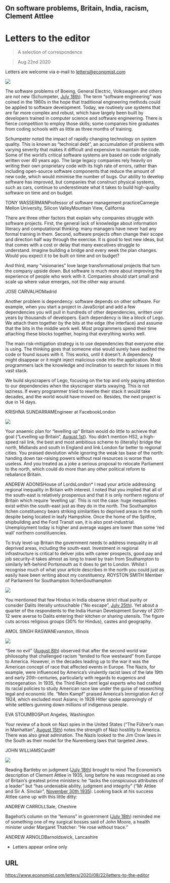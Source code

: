 ## On software problems, Britain, India, racism, Clement Attlee

# Letters to the editor

> A selection of correspondence

> Aug 22nd 2020

Letters are welcome via e-mail to [letters@economist.com](https://www.economist.com/mailto:letters@economist.com)



![](./images/20200718_WBD000.jpg)

The software problems of Boeing, General Electric, Volkswagen and others are not new (Schumpeter, [July 18th](https://www.economist.com//business/2020/07/18/why-companies-struggle-with-recalcitrant-it)). The term “software engineering” was coined in the 1960s in the hope that traditional engineering methods could be applied to software development. Today, we routinely use systems that are far more complex and robust, which have largely been built by developers trained in computer science and software engineering. There is fierce competition to employ those skills; some companies hire graduates from coding schools with as little as three months of training.

Schumpeter noted the impact of rapidly changing technology on system quality. This is known as “technical debt”, an accumulation of problems with varying severity that makes it difficult and expensive to maintain the code. Some of the world’s critical software systems are based on code originally written over 40 years ago. The large legacy companies rely heavily on writing their own proprietary code with its high rate of errors, rather than including open-source software components that reduce the amount of new code, which would minimise the number of bugs. Our ability to develop software has improved, but companies that construct physical systems, such as cars, continue to underestimate what it takes to build high-quality software on time and on budget.

TONY WASSERMANProfessor of software management practiceCarnegie Mellon University, Silicon ValleyMountain View, California

There are three other factors that explain why companies struggle with software projects. First, the general lack of knowledge about information literacy and computational thinking: many managers have never had any formal training in them. Second, software projects often change their scope and direction half way through the exercise. It is good to test new ideas, but that comes with a cost or delay that many executives struggle to understand. Imagine building a bridge and every week the plan changes. Would you expect it to be built on time and on budget?

And third, many “visionaries” love large transformational projects that turn the company upside down. But software is much more about improving the experience of people who work with it. Companies should start small and scale up where value emerges, not the other way around.

JOSE CARVALHOMadrid

Another problem is dependency: software depends on other software. For example, when you start a project in JavaScript and add a few dependencies you will pull in hundreds of other dependencies, written over years by thousands of developers. Each dependency is like a block of Lego. We attach them together by the bits at the edge (the interface) and assume that the bits in the middle work well. Most programmers spend their time attaching these blocks together, hoping that everything works well.

The main risk-mitigation strategy is to use dependencies that everyone else is using. The thinking goes that someone else would surely have audited the code or found issues with it. This works, until it doesn’t. A dependency might disappear or it might inject malicious code into the application. Most programmers lack the knowledge and inclination to search for issues in this vast stack.

We build skyscrapers of Lego, focusing on the top and only paying attention to our dependencies when the skyscraper starts swaying. This is not laziness. If every programmer tried to rewrite their stack it would take decades, and the world would have moved on. Besides, the next project is due in 14 days.

KRISHNA SUNDARRAMEngineer at FacebookLondon



![](./images/20200801_LDD001.jpg)

Your anaemic plan for “levelling up” Britain would do little to achieve that goal (“Levelling up Britain”, [August 1st](https://www.economist.com//leaders/2020/07/30/levelling-up-britain-boris-johnson-has-a-big-idea-but-no-plan)). You didn’t mention HS2, a high-speed rail link, the best and most ambitious scheme to (literally) bridge the north, Midlands and south in England and link London far better to regional cities. You praised devolution while ignoring the weak tax base of the north: handing down tax-raising powers without real resources is worse than useless. And you treated as a joke a serious proposal to relocate Parliament to the north, which could do more than any other political reform to rebalance Britain.

ANDREW ADONISHouse of LordsLondon* I read your article addressing regional inequality in Britain with interest. I noted that you implied that all of the south-east is relatively prosperous and that it is only northern regions of Britain which require ‘levelling up’. This is not the case: huge inequalities exist within the south-east just as they do in the north. The Southampton Itchen constituency bears striking similarities to deprived areas in the north despite being located in leafy Hampshire. Once the home of the Spitfire, shipbuilding and the Ford Transit van, it is also post-industrial. Unemployment today is higher and average wages are lower than some ‘red wall’ northern constituencies. 

To truly level-up Britain the government needs to address inequality in all deprived areas, including the south-east. Investment in regional infrastructure is critical to deliver jobs with career prospects, good pay and job security–it takes almost as long to travel by train from Southampton to similarly left-behind Portsmouth as it does to get to London. Whilst I recognise much of what your article describes in the north you could just as easily have been writing about my constituency. ROYSTON SMITH Member of Parliament for Southampton ItchenSouthampton



![](./images/20200725_ASP006.jpg)

You mentioned that few Hindus in India observe strict ritual purity or consider Dalits literally untouchable (“No escape”, [July 25th](https://www.economist.com//asia/2020/07/23/even-as-india-urbanises-caste-discrimination-remains-rife)). Yet about a quarter of the respondents to the India Human Development Survey of 2011-12 were averse to Dalits entering their kitchen or sharing utensils. The figure cuts across religious groups (30% for Hindus), castes and geography.

AMOL SINGH RASWANEvanston, Illinois



![](./images/20200808_EUP002.jpg)

“See no evil” ([August 8th](https://www.economist.com//europe/2020/08/08/american-ideas-about-racism-are-influencing-europe)) observed that after the second world war philosophy that challenged racism “tended to flow westward” from Europe to America. However, in the decades leading up to the war it was the American concept of race that affected events in Europe. The Nazis, for example, were influenced by America’s virulently racist laws of the late 19th and early 20th-centuries, particularly with regards to eugenics and miscegenation. In 1935, the Third Reich sent legal experts who had crafted its racial policies to study American race law under the guise of researching legal and economic life. “Mein Kampf” praised America’s Immigration Act of 1924, which excluded most Asians; in 1928 Hitler spoke approvingly of white settlers gunning down millions of indigenous people.

EVA STOUMBOSPort Angeles, Washington

Your review of a book on Nazi spies in the United States (“The Führer’s man in Manhattan”, [August 15th](https://www.economist.com//books-and-arts/2020/08/15/the-fuhrers-man-in-manhattan)) notes the strength of Nazi hostility to America. There was also great admiration. The Nazis looked to the Jim Crow laws in the South as their model for the Nuremberg laws that targeted Jews.

JOHN WILLIAMSCardiff



![](./images/20200718_WBD001.jpg)

Reading Bartleby on judgment ([July 18th](https://www.economist.com//business/2020/07/18/a-question-of-judgment)) brought to mind The Economist’s description of Clement Attlee in 1935, long before he was recognised as one of Britain’s greatest prime ministers: he “lacks the conspicuous attributes of a leader” but “has undeniable ability, judgment and integrity” (“Mr Attlee and Sir A. Sinclair”, [November 30th 1935](https://www.economist.com/https://docs.google.com/gview?embedded=true&url=https://media.economist.com/sites/default/files/pdfs/editorial_links/Attleearticle.pdf)). Looking back at his success Attlee came up with this little ditty:

ANDREW CARROLLSale, Cheshire

Bagehot’s column on the “lemons” in government ([July 18th](https://www.economist.com//britain/2020/07/18/the-talent-dearth-in-britains-government)) reminded me of something one of my surgical bosses said of John Moore, a health minister under Margaret Thatcher: “He rose without trace.”

ANDREW ARNOLDBarnoldswick, Lancashire

* Letters appear online only

## URL

https://www.economist.com/letters/2020/08/22/letters-to-the-editor
